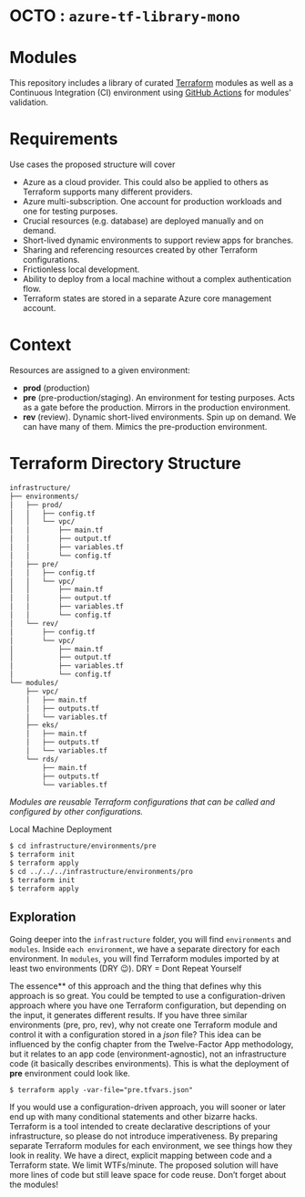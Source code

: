 # **OCTO : `azure-tf-library-mono`**

# Modules

This repository includes a library of curated [Terraform](https://registry.terraform.io/providers/hashicorp/azurerm/latest) modules as well as a Continuous Integration (CI) environment using [GitHub Actions](https://github.com/features/actions) for modules' validation.

# Requirements

Use cases the proposed structure will cover

- Azure as a cloud provider. This could also be applied to others as Terraform supports many different providers.
- Azure multi-subscription. One account for production workloads and one for testing purposes.
- Crucial resources (e.g. database) are deployed manually and on demand.
- Short-lived dynamic environments to support review apps for branches.
- Sharing and referencing resources created by other Terraform configurations.
- Frictionless local development.
- Ability to deploy from a local machine without a complex authentication flow.
- Terraform states are stored in a separate Azure core management account.

# Context

Resources are assigned to a given environment:

- **prod** (production)
- **pre** (pre-production/staging). An environment for testing purposes. Acts as a gate before the production. Mirrors in the production environment.
- **rev** (review). Dynamic short-lived environments. Spin up on demand. We can have many of them. Mimics the pre-production environment.

# Terraform Directory Structure

```bash
infrastructure/
├── environments/
│   ├── prod/
│   │   ├── config.tf
│   │   └── vpc/
│   │       ├── main.tf
│   │       ├── output.tf
│   │       ├── variables.tf
│   │       └── config.tf
│   ├── pre/
│   │   ├── config.tf
│   │   └── vpc/
│   │       ├── main.tf
│   │       ├── output.tf
│   │       ├── variables.tf
│   │       └── config.tf
│   └── rev/
│       ├── config.tf
│       └── vpc/
│           ├── main.tf
│           ├── output.tf
│           ├── variables.tf
│           └── config.tf
└── modules/
    ├── vpc/
    │   ├── main.tf
    │   ├── outputs.tf
    │   └── variables.tf
    ├── eks/
    │   ├── main.tf
    │   ├── outputs.tf
    │   └── variables.tf
    └── rds/
        ├── main.tf
        ├── outputs.tf
        └── variables.tf
```

*Modules are reusable Terraform configurations that can be called and configured by other configurations.*

Local Machine Deployment

```bash
$ cd infrastructure/environments/pre
$ terraform init
$ terraform apply
$ cd ../../../infrastructure/environments/pro
$ terraform init
$ terraform apply
```

## Exploration

Going deeper into the `infrastructure` folder, you will find `environments` and `modules`*.* Inside `each environment`, we have a separate directory for each environment. In `modules`, you will find Terraform modules imported by at least two environments (DRY 😉). DRY = Dont Repeat Yourself

The essence** of this approach and the thing that defines why this approach is so great. You could be tempted to use a configuration-driven approach where you have one Terraform configuration, but depending on the input, it generates different results. If you have three similar environments (pre, pro, rev), why not create one Terraform module and control it with a configuration stored in a *json* file? This idea can be influenced by the config chapter from the Twelve-Factor App methodology, but it relates to an app code (environment-agnostic), not an infrastructure code (it basically describes environments). This is what the deployment of **pre** environment could look like.

```
$ terraform apply -var-file="pre.tfvars.json"
```

If you would use a configuration-driven approach, you will sooner or later end up with many conditional statements and other bizarre hacks. Terraform is a tool intended to create declarative descriptions of your infrastructure, so please do not introduce imperativeness. By preparing separate Terraform modules for each environment, we see things how they look in reality. We have a direct, explicit mapping between code and a Terraform state. We limit WTFs/minute. The proposed solution will have more lines of code but still leave space for code reuse. Don’t forget about the modules!


